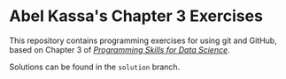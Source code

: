 # Abel Kassa's Chapter 3 Exercises

This repository contains programming exercises for using git and GitHub,
based on Chapter 3 of [_Programming Skills for Data Science_](https://programming-for-data-science.github.io/).

Solutions can be found in the `solution` branch.
